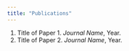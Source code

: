 ```yaml
---
title: "Publications"
---
```


1. Title of Paper 1. *Journal Name*, Year.
2. Title of Paper 2. *Journal Name*, Year.

